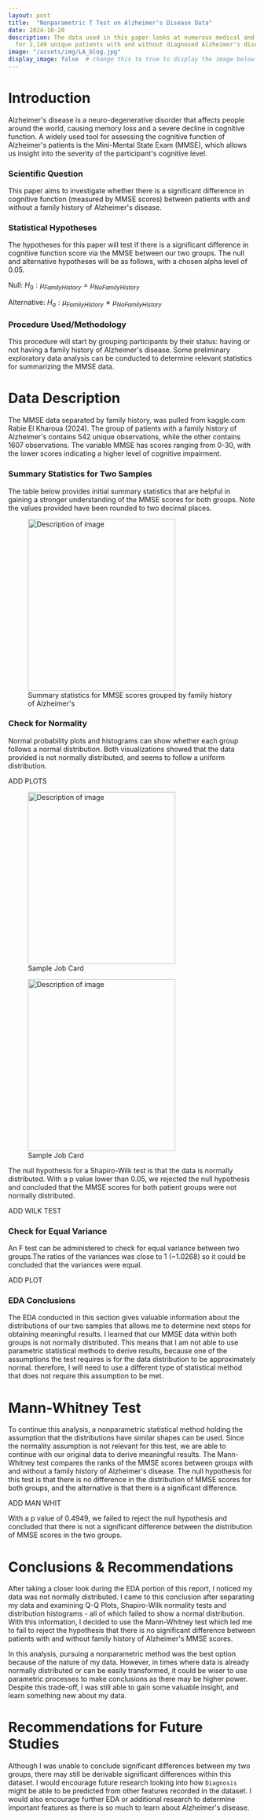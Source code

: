 ```yaml
---
layout: post
title:  "Nonparametric T Test on Alzheimer's Disease Data"
date: 2024-10-20
description: The data used in this paper looks at numerous medical and lifestyle records
  for 2,149 unique patients with and without diagnosed Alzheimer's disease. This analysis will first determine the distribution of Mini-Mental State Exam data for patients with and without a family history of Alzheimer\'s. Afterwards, a Mann-Whitney test will show that there is no significant difference between the two groups. Finally, conclusions and future study recommendations will be made based on the results of this paper\'s study. 
image: "/assets/img/LA_blog.jpg"
display_image: false  # change this to true to display the image below the banner 
---
```


# Introduction

Alzheimer's disease is a neuro-degenerative disorder that affects people around the world, causing memory loss and a severe decline in cognitive function. A widely used tool for assessing the cognitive function of Alzheimer's patients is the Mini-Mental State Exam (MMSE), which allows us insight into the severity of the participant's cognitive level.

### Scientific Question

This paper aims to investigate whether there is a significant difference in cognitive function (measured by MMSE scores) between patients with and without a family history of Alzheimer's disease.

### Statistical Hypotheses

The hypotheses for this paper will test if there is a significant difference in cognitive function score via the MMSE between our two groups. The null and alternative hypotheses will be as follows, with a chosen alpha level of 0.05.

Null: $H_0: \mu_{Family History} = \mu_{NoFamilyHistory}$

Alternative: $H_a: \mu_{Family History}\ne \mu_{NoFamilyHistory}$

### Procedure Used/Methodology

This procedure will start by grouping participants by their status: having or not having a family history of Alzheimer's disease. Some preliminary exploratory data analysis can be conducted to determine relevant statistics for summarizing the MMSE data. 

# Data Description

The MMSE data separated by family history, was pulled from kaggle.com Rabie El Kharoua (2024). The group of patients with a family history of Alzheimer's contains 542 unique observations, while the other contains 1607 observations. The variable MMSE has scores ranging from 0-30, with the lower scores indicating a higher level of cognitive impairment. 

### Summary Statistics for Two Samples

The table below provides initial summary statistics that are helpful in gaining a stronger understanding of the MMSE scores for both groups. Note the values provided have been rounded to two decimal places. 

<figure>
  <img src="{{site.url}}/{{site.baseurl}}/assets/img/435_report1/summary_stats.png" alt="Description of image" style="width:300px;height:350px;">
  <figcaption>Summary statistics for MMSE scores grouped by family history of Alzheimer's</figcaption>
</figure>

### Check for Normality

Normal probability plots and histograms can show whether each group follows a normal distribution. Both visualizations showed that the data provided is not normally distributed, and seems to follow a uniform distribution. 

ADD PLOTS

<figure>
  <img src="{{site.url}}/{{site.baseurl}}/assets/img/435_report1/no_hist.png" alt="Description of image" style="width:300px;height:350px;">
  <figcaption>Sample Job Card</figcaption>
</figure>

<figure>
  <img src="{{site.url}}/{{site.baseurl}}/assets/img/435_report1/yes_hist.png" alt="Description of image" style="width:300px;height:350px;">
  <figcaption>Sample Job Card</figcaption>
</figure>


The null hypothesis for a Shapiro-Wilk test is that the data is normally distributed. With a p value lower than 0.05, we rejected the null hypothesis and concluded that the MMSE scores for both patient groups were not normally distributed.

ADD WILK TEST

### Check for Equal Variance

An F test can be administered to check for equal variance between two groups.The ratios of the variances was close to 1 (\~1.0268) so it could be concluded that the variances were equal.

ADD PLOT

### EDA Conclusions

The EDA conducted in this section gives valuable information about the distributions of our two samples that allows me to determine next steps for obtaining meaningful results. I learned that our MMSE data within both groups is not normally distributed. This means that I am not able to use parametric statistical methods to derive results, because one of the assumptions the test requires is for the data distribution to be approximately normal. therefore, I will need to use a different type of statistical method that does not require this assumption to be met. 

# Mann-Whitney Test

To continue this analysis,  a nonparametric statistical method holding the assumption that the distributions have similar shapes can be used. Since the normality assumption is not relevant for this test, we are able to continue with our original data to derive meaningful results. The Mann-Whitney test compares the ranks of the MMSE scores between groups with and without a family history of Alzheimer's disease. The null hypothesis for this test is that there is no difference in the distribution of MMSE scores for both groups, and the alternative is that there is a significant difference. 

ADD MAN WHIT

With a p value of 0.4949, we failed to reject the null hypothesis and concluded that there is not a significant difference between the distribution of MMSE scores in the two groups.

# Conclusions & Recommendations

After taking a closer look during the EDA portion of this report, I noticed my data was not normally distributed. I came to this conclusion after separating my data and examining Q-Q Plots, Shapiro-Wilk normality tests and distribution histograms - all of which failed to show a normal distribution. With this information, I decided to use the Mann-Whitney test which led me to fail to reject the hypothesis that there is no significant difference between patients with and without family history of Alzheimer's MMSE scores. 

In this analysis, pursuing a nonparametric method was the best option because of the nature of my data. However, in times where data is already normally distributed or can be easily transformed, it could be wiser to use parametric processes to make conclusions as there may be higher power. Despite this trade-off, I was still able to gain some valuable insight, and learn something new about my data.

# Recommendations for Future Studies

Although I was unable to conclude significant differences between my two groups, there may still be derivable significant differences within this dataset. I would encourage future research looking into how `Diagnosis` might be able to be predicted from other features recorded in the dataset. I would also encourage further EDA or additional research to determine important features as there is so much to learn about Alzheimer's disease. 
